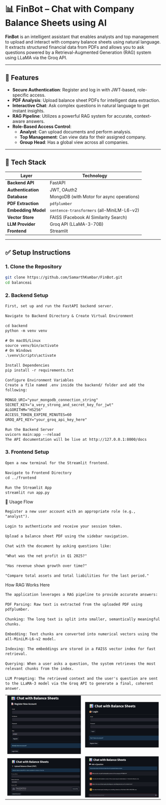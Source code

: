 # 📊 FinBot – Chat with Company Balance Sheets using AI

**FinBot** is an intelligent assistant that enables analysts and top management to upload and interact with company balance sheets using natural language. It extracts structured financial data from PDFs and allows you to ask questions powered by a Retrieval-Augmented Generation (RAG) system using LLaMA via the Groq API.

---

## 🚀 Features

-   **Secure Authentication**: Register and log in with JWT-based, role-specific access.
-   **PDF Analysis**: Upload balance sheet PDFs for intelligent data extraction.
-   **Interactive Chat**: Ask complex questions in natural language to get instant insights.
-   **RAG Pipeline**: Utilizes a powerful RAG system for accurate, context-aware answers.
-   **Role-Based Access Control**:
    -   **Analyst**: Can upload documents and perform analysis.
    -   **Top Management**: Can view data for their assigned company.
    -   **Group Head**: Has a global view across all companies.

---

## 🧱 Tech Stack

| Layer               | Technology                                |
| ------------------- | ----------------------------------------- |
| **Backend API** | FastAPI                                   |
| **Authentication** | JWT, OAuth2                               |
| **Database** | MongoDB (with Motor for async operations) |
| **PDF Extraction** | `pdfplumber`                              |
| **Embedding Model** | `sentence-transformers` (all-MiniLM-L6-v2)  |
| **Vector Store** | FAISS (Facebook AI Similarity Search)     |
| **LLM Provider** | Groq API (LLaMA-3-70B)                    |
| **Frontend** | Streamlit                                 |

---

## ✅ Setup Instructions

### 1. Clone the Repository

```bash
git clone https://github.com/SamarthKumbar/FinBot.git
cd balanceai

```

### 2. Backend Setup
```
First, set up and run the FastAPI backend server.

Navigate to Backend Directory & Create Virtual Environment

cd backend
python -m venv venv

# On macOS/Linux
source venv/bin/activate
# On Windows
.\venv\Scripts\activate

Install Dependencies
pip install -r requirements.txt

Configure Environment Variables
Create a file named .env inside the backend/ folder and add the following:

MONGO_URI="your_mongodb_connection_string"
SECRET_KEY="a_very_strong_and_secret_key_for_jwt"
ALGORITHM="HS256"
ACCESS_TOKEN_EXPIRE_MINUTES=60
GROQ_API_KEY="your_groq_api_key_here"

Run the Backend Server
uvicorn main:app --reload
The API documentation will be live at http://127.0.0.1:8000/docs

```

### 3. Frontend Setup
```
Open a new terminal for the Streamlit frontend.

Navigate to Frontend Directory
cd ../frontend

Run the Streamlit App
streamlit run app.py

```


🧪 Usage Flow
```
Register a new user account with an appropriate role (e.g., "analyst").

Login to authenticate and receive your session token.

Upload a balance sheet PDF using the sidebar navigation.

Chat with the document by asking questions like:

"What was the net profit in Q1 2025?"

"Has revenue shown growth over time?"

"Compare total assets and total liabilities for the last period."

```


How RAG Works Here

```
The application leverages a RAG pipeline to provide accurate answers:

PDF Parsing: Raw text is extracted from the uploaded PDF using pdfplumber.

Chunking: The long text is split into smaller, semantically meaningful chunks.

Embedding: Text chunks are converted into numerical vectors using the all-MiniLM-L6-v2 model.

Indexing: The embeddings are stored in a FAISS vector index for fast retrieval.

Querying: When a user asks a question, the system retrieves the most relevant chunks from the index.

LLM Prompting: The retrieved context and the user's question are sent to the LLaMA-3 model via the Groq API to generate a final, coherent answer.

```


<table>
  <tr>
    <td><img src="Images/image1.png" alt="Register Page" width="500"/></td>
    <td><img src="Images/image2.png" alt="Login Page" width="500"/></td>
  </tr>
  <tr>
    <td><img src="Images/image3.png" alt="File Upload Page" width="500"/></td>
    <td><img src="Images/image4.png" alt="Chat Page" width="500"/></td>
  </tr>
</table>


